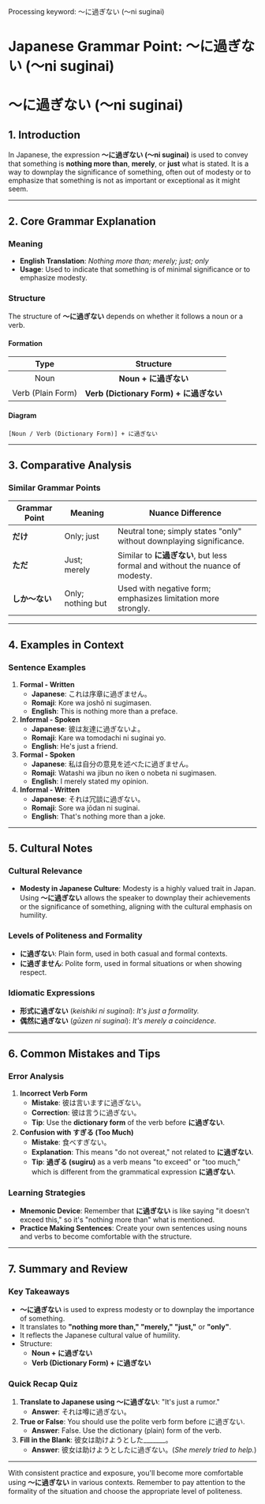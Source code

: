 Processing keyword: ～に過ぎない (〜ni suginai)
# Japanese Grammar Point: ～に過ぎない (〜ni suginai)
# ～に過ぎない (〜ni suginai)
## 1. Introduction
In Japanese, the expression **～に過ぎない (〜ni suginai)** is used to convey that something is **nothing more than**, **merely**, or **just** what is stated. It is a way to downplay the significance of something, often out of modesty or to emphasize that something is not as important or exceptional as it might seem.

---
## 2. Core Grammar Explanation
### Meaning
- **English Translation**: *Nothing more than; merely; just; only*
- **Usage**: Used to indicate that something is of minimal significance or to emphasize modesty.
### Structure
The structure of **～に過ぎない** depends on whether it follows a noun or a verb.
#### Formation
|   **Type**    |            **Structure**            |
|:-------------:|:-----------------------------------:|
|     Noun      |          **Noun + に過ぎない**          |
| Verb (Plain Form) | **Verb (Dictionary Form) + に過ぎない** |
#### Diagram
```
[Noun / Verb (Dictionary Form)] + に過ぎない
```
---
## 3. Comparative Analysis
### Similar Grammar Points
| Grammar Point |          Meaning          |                          Nuance Difference                          |
|---------------|---------------------------|---------------------------------------------------------------------|
| **だけ**      | Only; just                | Neutral tone; simply states "only" without downplaying significance.|
| **ただ**      | Just; merely              | Similar to **に過ぎない**, but less formal and without the nuance of modesty.|
| **しか～ない** | Only; nothing but         | Used with negative form; emphasizes limitation more strongly.       |
---
## 4. Examples in Context
### Sentence Examples
1. **Formal - Written**
   - **Japanese**: これは序章に過ぎません。
   - **Romaji**: Kore wa joshō ni sugimasen.
   - **English**: This is nothing more than a preface.
2. **Informal - Spoken**
   - **Japanese**: 彼は友達に過ぎないよ。
   - **Romaji**: Kare wa tomodachi ni suginai yo.
   - **English**: He's just a friend.
3. **Formal - Spoken**
   - **Japanese**: 私は自分の意見を述べたに過ぎません。
   - **Romaji**: Watashi wa jibun no iken o nobeta ni sugimasen.
   - **English**: I merely stated my opinion.
4. **Informal - Written**
   - **Japanese**: それは冗談に過ぎない。
   - **Romaji**: Sore wa jōdan ni suginai.
   - **English**: That's nothing more than a joke.
---
## 5. Cultural Notes
### Cultural Relevance
- **Modesty in Japanese Culture**: Modesty is a highly valued trait in Japan. Using **～に過ぎない** allows the speaker to downplay their achievements or the significance of something, aligning with the cultural emphasis on humility.
### Levels of Politeness and Formality
- **に過ぎない**: Plain form, used in both casual and formal contexts.
- **に過ぎません**: Polite form, used in formal situations or when showing respect.
### Idiomatic Expressions
- **形式に過ぎない** (*keishiki ni suginai*): *It's just a formality.*
- **偶然に過ぎない** (*gūzen ni suginai*): *It's merely a coincidence.*
---
## 6. Common Mistakes and Tips
### Error Analysis
1. **Incorrect Verb Form**
   - **Mistake**: 彼は言いますに過ぎない。
   - **Correction**: 彼は言うに過ぎない。
   - **Tip**: Use the **dictionary form** of the verb before **に過ぎない**.
2. **Confusion with すぎる (Too Much)**
   - **Mistake**: 食べすぎない。
   - **Explanation**: This means "do not overeat," not related to **に過ぎない**.
   - **Tip**: **過ぎる (sugiru)** as a verb means "to exceed" or "too much," which is different from the grammatical expression **に過ぎない**.
### Learning Strategies
- **Mnemonic Device**: Remember that **に過ぎない** is like saying "it doesn't exceed this," so it's "nothing more than" what is mentioned.
- **Practice Making Sentences**: Create your own sentences using nouns and verbs to become comfortable with the structure.
---
## 7. Summary and Review
### Key Takeaways
- **～に過ぎない** is used to express modesty or to downplay the importance of something.
- It translates to **"nothing more than," "merely," "just,"** or **"only"**.
- It reflects the Japanese cultural value of humility.
- Structure:
  - **Noun + に過ぎない**
  - **Verb (Dictionary Form) + に過ぎない**
### Quick Recap Quiz
1. **Translate to Japanese using ～に過ぎない**: "It's just a rumor."
   - **Answer**: それは噂に過ぎない。
2. **True or False**: You should use the polite verb form before に過ぎない.
   - **Answer**: False. Use the dictionary (plain) form of the verb.
3. **Fill in the Blank**: 彼女は助けようとした_______。
   - **Answer**: 彼女は助けようとしたに過ぎない。(*She merely tried to help.*)
---
With consistent practice and exposure, you'll become more comfortable using **～に過ぎない** in various contexts. Remember to pay attention to the formality of the situation and choose the appropriate level of politeness.
